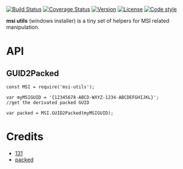 [![Build Status](https://travis-ci.org/131/msi-utils.svg?branch=master)](https://travis-ci.org/131/msi-utils)
[![Coverage Status](https://coveralls.io/repos/github/131/msi-utils/badge.svg?branch=master)](https://coveralls.io/github/131/msi-utils?branch=master)
[![Version](https://img.shields.io/npm/v/msi-utils.svg)](https://www.npmjs.com/package/msi-utils)
[![License](https://img.shields.io/badge/license-MIT-blue.svg)](http://opensource.org/licenses/MIT)
[![Code style](https://img.shields.io/badge/code%2fstyle-ivs-green.svg)](https://www.npmjs.com/package/eslint-plugin-ivs)

**msi utils** (windows installer) is a tiny set of helpers for MSI related manipulation.

# API
## GUID2Packed
```
const MSI = require('msi-utils');

var myMSIGUID = '{12345678-ABCD-WXYZ-1234-ABCDEFGHIJKL}';
//get the derivated packed GUID 

var packed = MSI.GUID2Packed(myMSIGUID);
```




# Credits 
* [131](https://github.com/131)
* [packed](https://installpac.wordpress.com/2008/03/31/packed-guids-darwin-descriptors-and-windows-installer-reference-counting/)

